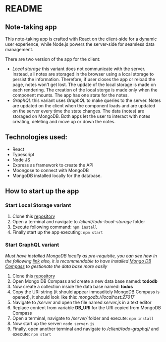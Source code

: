 # README

## Note-taking app

This note-taking app is crafted with React on the client-side for a dynamic user experience, while Node.js powers the server-side for seamless data management.

There are two version of the app for the client:

- _Local storage_ this variant does not communicate with the server. Instead, all notes are storaged in the browser using a local storage to persist the information. Therefore, if user closes the app or reload the page, notes won't get lost.
  The update of the local storage is made on each rendering. The creation of the local storge is made only when the component mounts. The app has one state for the notes.
- _GraphQL_ this variant uses _GraphQL_ to make queries to the server. Notes are updated on the client when the component loads and are updated on the server every time the state changes. The data (notes) are storaged on MongoDB.
  Both apps let the user to interact with notes creating, deleting and move up or down the notes.

## Technologies used:

- React
- Typescript
- Node JS
- Express as framework to create the API
- Moongose to connect with MongoDB
- MongoDB installed locally for the database.

## How to start up the app

### Start Local Storage variant

1. Clone this [repository](git@github.com:luisSilvaEs/notes-app-react-graphql-mongodb.git)
2. Open a terminal and navigate to _/client/todo-local-storage_ folder
3. Execute following command: `npm install`
4. Finally start up the app executing: `npm start`

### Start GraphQL variant

_Must have installed MongoDB locally as pre-requisite, you can see how in the following [link](https://www.mongodb.com/docs/manual/tutorial/install-mongodb-on-os-x/?_ga=2.77001685.1718719020.1711153265-646846362.1710861269) also, it is recommendable to have installed [Mongo DB Compass](https://www.mongodb.com/try/download/shell) to gestionate the data base more easily_

1. Clone this [repository](git@github.com:luisSilvaEs/notes-app-react-graphql-mongodb.git)
2. Open Mongo DB Compass and create a new data base named: **tododb**
3. Now create a collection inside the data base named: **todos**
4. Copy the URI string (it should appear inmeaditely MongoDB Compass is opened), it should look like this: _mongodb://localhost:27017_
5. Navigate to _/server_ and open the file named _server.js_ in a text editor
6. Replace content from variable **DB_URI** for the URI copied from MongoDB Compass
7. Open a terminal, navigate to _/server/_ folder and execute: `npm install`
8. Now start up the server: `node server.js`
9. Finally, open another terminal and navigate to _/client/todo-graphql/_ and execute: `npm start`
